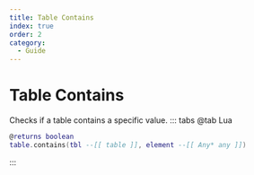 ```yaml
---
title: Table Contains
index: true
order: 2
category:
  - Guide
---
```


# Table Contains
Checks if a table contains a specific value.
::: tabs
@tab Lua
```lua
@returns boolean
table.contains(tbl --[[ table ]], element --[[ Any* any ]])
```

:::